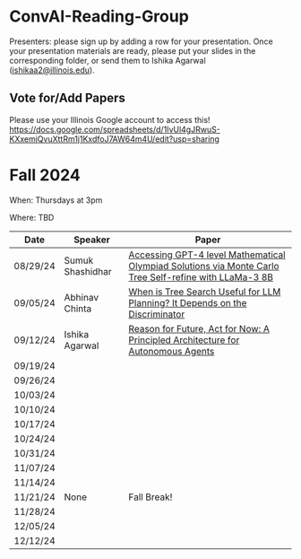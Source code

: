 # ConvAI-Reading-Group

Presenters: please sign up by adding a row for your presentation. Once your presentation materials are ready, please put your slides in the corresponding folder, or send them to Ishika Agarwal (ishikaa2@illinois.edu).

## Vote for/Add Papers
Please use your Illinois Google account to access this!
https://docs.google.com/spreadsheets/d/1IvUl4gJRwuS-KXxemjQvuXttRm1j1KxdfoJ7AW64m4U/edit?usp=sharing

# Fall 2024

When: Thursdays at 3pm

Where: TBD


| Date | Speaker | Paper |
|------|---------|-------|
|08/29/24|Sumuk Shashidhar|[Accessing GPT-4 level Mathematical Olympiad Solutions via Monte Carlo Tree Self-refine with LLaMa-3 8B](https://arxiv.org/abs/2406.07394)|
|09/05/24|Abhinav Chinta|[When is Tree Search Useful for LLM Planning? It Depends on the Discriminator](https://arxiv.org/pdf/2402.10890)|
|09/12/24|Ishika Agarwal|[Reason for Future, Act for Now: A Principled Architecture for Autonomous Agents](https://arxiv.org/pdf/2309.17382)|
|09/19/24|||
|09/26/24|||
|10/03/24|||
|10/10/24|||
|10/17/24|||
|10/24/24|||
|10/31/24|||
|11/07/24|||
|11/14/24|||
|11/21/24|None|Fall Break!|
|11/28/24|||
|12/05/24|||
|12/12/24|||
